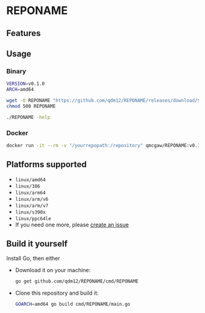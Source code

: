 # REPONAME

## Features

## Usage

### Binary

```sh
VERSION=v0.1.0
ARCH=amd64

wget -O REPONAME "https://github.com/qdm12/REPONAME/releases/download/$VERSION/REPONAME_$VERSION_linux_$ARCH"
chmod 500 REPONAME

./REPONAME -help
```

### Docker

```sh
docker run -it --rm -v "/yourrepopath:/repository" qmcgaw/REPONAME:v0.1.0 -help
```

## Platforms supported

- `linux/amd64`
- `linux/386`
- `linux/arm64`
- `linux/arm/v6`
- `linux/arm/v7`
- `linux/s390x`
- `linux/ppc64le`
- If you need one more, please [create an issue](https://github.com/qdm12/REPONAME/issues/new)

## Build it yourself

Install Go, then either

- Download it on your machine:

  ```sh
  go get github.com/qdm12/REPONAME/cmd/REPONAME
  ```

- Clone this repository and build it:

  ```sh
  GOARCH=amd64 go build cmd/REPONAME/main.go
  ```
